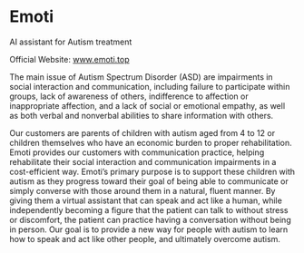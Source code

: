 # Emoti
AI assistant for Autism treatment

Official Website: www.emoti.top

The main issue of Autism Spectrum Disorder (ASD) are impairments in social interaction and communication, including failure to participate within groups, lack of awareness of others, indifference to affection or inappropriate affection, and a lack of social or emotional empathy, as well as both verbal and nonverbal abilities to share information with others.

Our customers are parents of children with autism aged from 4 to 12 or children themselves who have an economic burden to proper rehabilitation. Emoti provides our customers with communication practice, helping rehabilitate their social interaction and communication impairments in a cost-efficient way. Emoti’s primary purpose is to support these children with autism as they progress toward their goal of being able to communicate or simply converse with those around them in a natural, fluent manner. By giving them a virtual assistant that can speak and act like a human, while independently becoming a figure that the patient can talk to without stress or discomfort, the patient can practice having a conversation without being in person. Our goal is to provide a new way for people with autism to learn how to speak and act like other people, and ultimately overcome autism.

